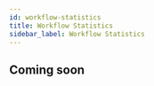 ```yaml
---
id: workflow-statistics
title: Workflow Statistics
sidebar_label: Workflow Statistics
---
```


## Coming soon
